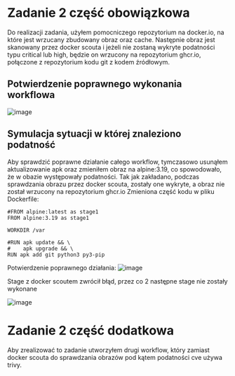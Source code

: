# Zadanie 2 część obowiązkowa
Do realizacji zadania, użyłem pomocniczego repozytorium na docker.io, na które jest wrzucany zbudowany obraz oraz cache. Następnie obraz jest skanowany przez docker scouta i jeżeli nie zostaną wykryte podatności typu critical lub high, będzie on wrzucony na repozytorium ghcr.io, połączone z repozytorium kodu git z kodem źródłowym.


## Potwierdzenie poprawnego wykonania workflowa

![image](https://github.com/user-attachments/assets/e9cc6510-ec0a-4d50-8837-9b95047d2cc6)

## Symulacja sytuacji w której znaleziono podatność
Aby sprawdzić poprawne działanie całego workflow, tymczasowo usunąłem aktualizowanie apk oraz zmieniłem obraz na alpine:3.19, co spowodowało, że w obazie występowały podatności. Tak jak zakładano, podczas sprawdzania obrazu przez docker scouta, zostały one wykryte, a obraz nie został wrzucony na repozytorium ghcr.io
Zmieniona część kodu w pliku Dockerfile:
```
#FROM alpine:latest as stage1
FROM alpine:3.19 as stage1

WORKDIR /var

#RUN apk update && \
#    apk upgrade && \
RUN apk add git python3 py3-pip
```
Potwierdzenie poprawnego działania:
![image](https://github.com/user-attachments/assets/5cbf8a75-19d1-4f05-b047-5a9454205fec)

Stage z docker scoutem zwrócił błąd, przez co 2 następne stage nie zostały wykonane

![image](https://github.com/user-attachments/assets/9eb0e2d6-531e-47cb-b1d3-0c3c2988e243)



# Zadanie 2 część dodatkowa
Aby zrealizować to zadanie utworzyłem drugi workflow, który zamiast docker scouta do sprawdzania obrazów pod kątem podatności cve używa trivy.

